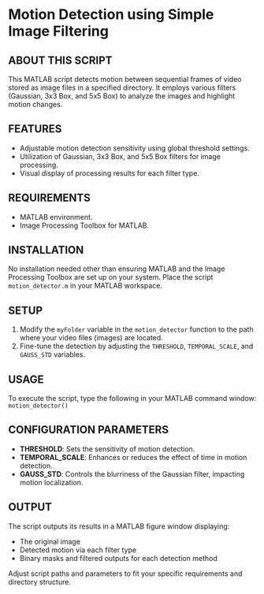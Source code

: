 # Motion Detection using Simple Image Filtering

## ABOUT THIS SCRIPT
This MATLAB script detects motion between sequential frames of video stored as image files in a specified directory. It employs various filters (Gaussian, 3x3 Box, and 5x5 Box) to analyze the images and highlight motion changes.

## FEATURES
- Adjustable motion detection sensitivity using global threshold settings.
- Utilization of Gaussian, 3x3 Box, and 5x5 Box filters for image processing.
- Visual display of processing results for each filter type.

## REQUIREMENTS
- MATLAB environment.
- Image Processing Toolbox for MATLAB.

## INSTALLATION
No installation needed other than ensuring MATLAB and the Image Processing Toolbox are set up on your system. Place the script `motion_detector.m` in your MATLAB workspace.

## SETUP
1. Modify the `myFolder` variable in the `motion_detector` function to the path where your video files (images) are located.
2. Fine-tune the detection by adjusting the `THRESHOLD`, `TEMPORAL_SCALE`, and `GAUSS_STD` variables.

## USAGE
To execute the script, type the following in your MATLAB command window:
```motion_detector()```

## CONFIGURATION PARAMETERS
- **THRESHOLD**: Sets the sensitivity of motion detection.
- **TEMPORAL_SCALE**: Enhances or reduces the effect of time in motion detection.
- **GAUSS_STD**: Controls the blurriness of the Gaussian filter, impacting motion localization.

## OUTPUT
The script outputs its results in a MATLAB figure window displaying:
- The original image
- Detected motion via each filter type
- Binary masks and filtered outputs for each detection method

Adjust script paths and parameters to fit your specific requirements and directory structure.
